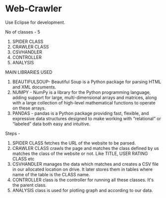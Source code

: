 # Web-Crawler

Use Eclipse for development. 

No of classes - 5
1) SPIDER CLASS
2) CRAWLER CLASS
3) CSVHANDLER
4) CONTROLLER
5) ANALYSIS

MAIN LIBRARIES USED 
1) BEAUTIFULSOUP- Beautiful Soup is a Python package for parsing HTML and XML documents.
2) NUMPY - NumPy is a library for the Python programming language, adding support for large, multi-dimensional arrays and matrices, along with a large collection of high-level mathematical functions to operate on these arrays.
3) PANDAS - pandas is a Python package providing fast, flexible, and expressive data structures designed to make working with “relational” or “labeled” data both easy and intuitive.

Steps - 
1) SPIDER CLASS fetches the URL of the website to be parsed.
2) CRAWLER CLASS crawls the page and matches the class defined by us matches the class of the website or not. Like TITLE, USER RATING CLASS etc
3) CSVHANDLER manages the data which matches and creates a CSV file in our allocated location on drive. It later stores them in tables where name of the table is the CLASS name.
4) CONTROLLER class is the controller for running all these classes. It's the parent class.
5) ANALYSIS class is used for plotling graph and according to our data.
